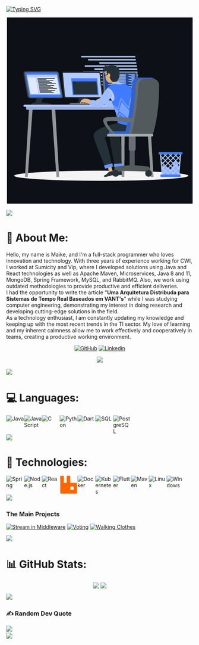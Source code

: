 [![Typing SVG](https://readme-typing-svg.herokuapp.com?font=Fira+Code&pause=1000&vCenter=true&random=false&width=435&lines=Hi+%F0%9F%91%8B%2C+I'm+Maike;Welcome+to+my+profile.;.+I'm+glad+you+stopped+by)](https://git.io/typing-svg)
<p align="center"><img src="animation.gif" width="500" alt="animation.gif"></p>
<img src="https://user-images.githubusercontent.com/73097560/115834477-dbab4500-a447-11eb-908a-139a6edaec5c.gif">

# 💫 About Me:
Hello, my name is Maike, and I'm a full-stack programmer who loves innovation and technology. With three years of experience working for CWI, I worked at Sumicity and Vip, where I developed solutions using Java and React technologies as well as Apache Maven, Microservices, Java 8 and 11, MongoDB, Spring Framework, MySQL, and RabbitMQ. Also, we work using outdated methodologies to provide productive and efficient deliveries.
<br>
I had the opportunity to write the article "<b>Uma Arquitetura Distribuda para Sistemas de Tempo Real Baseados em VANT's</b>" while I was studying computer engineering, demonstrating my interest in doing research and developing cutting-edge solutions in the field.
<br>
As a technology enthusiast, I am constantly updating my knowledge and keeping up with the most recent trends in the TI sector. My love of learning and my inherent calmness allow me to work effectively and cooperatively in teams, creating a productive working environment.

<div align="center">
  
[![GitHub](https://img.shields.io/badge/Github-100000?style=for-the-badge&logo=github&logoColor=white)](https://github.com/maikefb)
[![Linkedin](https://img.shields.io/badge/Linkedin-0077B5?style=for-the-badge&logo=linkedin&logoColor=white)](https://www.linkedin.com/in/maikefb)
</div>
<div align="center">

![](https://komarev.com/ghpvc/?username=maikefb&color=447ff7&label=Visitor+count)
</div>
<img src="https://user-images.githubusercontent.com/73097560/115834477-dbab4500-a447-11eb-908a-139a6edaec5c.gif">

# 💻 Languages:

<img align="left"  width="48px" alt="Java" src="https://cdn.jsdelivr.net/gh/devicons/devicon/icons/java/java-original.svg"/>
<img align="left"  width="48px" alt="JavaScript" src="https://cdn.jsdelivr.net/gh/devicons/devicon/icons/javascript/javascript-original.svg"/>
<img align="left"  width="48px" alt="C" src="https://cdn.jsdelivr.net/gh/devicons/devicon/icons/c/c-line.svg"/>
<img align="left"  width="48px" alt="Python" src="https://cdn.jsdelivr.net/gh/devicons/devicon/icons/python/python-original.svg"/>
<img align="left"  width="48px" alt="Dart" src="https://cdn.jsdelivr.net/gh/devicons/devicon/icons/dart/dart-original.svg"/>
<img align="left"  width="48px" alt="SQL" src="https://cdn.jsdelivr.net/gh/devicons/devicon/icons/mysql/mysql-original.svg"/>
<img align="left"  width="48px" alt="PostgreSQL" src="https://cdn.jsdelivr.net/gh/devicons/devicon/icons/postgresql/postgresql-original.svg"/>
<br>
<br>
<br>
<img src="https://user-images.githubusercontent.com/73097560/115834477-dbab4500-a447-11eb-908a-139a6edaec5c.gif">

# 🧰 Technologies:

<img align="left"  width="48px" alt="Spring" src="https://cdn.jsdelivr.net/gh/devicons/devicon/icons/spring/spring-original.svg"/>
<img align="left"  width="48px" alt="Node.js" src="https://cdn.jsdelivr.net/gh/devicons/devicon/icons/nodejs/nodejs-original.svg"/>
<img align="left"  width="48px" alt="React" src="https://cdn.jsdelivr.net/gh/devicons/devicon/icons/react/react-original.svg"/>
<img align="left"  width="48px" alt="RabbitMQ" src="rabbitmq-logo.svg"/>
<img align="left"  width="48px" alt="Docker" src="https://cdn.jsdelivr.net/gh/devicons/devicon/icons/docker/docker-original.svg"/>
<img align="left"  width="48px" alt="Kubernetes" src="https://cdn.jsdelivr.net/gh/devicons/devicon/icons/kubernetes/kubernetes-plain.svg"/>
<img align="left"  width="48px" alt="Flutter" src="https://cdn.jsdelivr.net/gh/devicons/devicon/icons/flutter/flutter-original.svg"/>
<img align="left"  width="48px" alt="Maven" src="https://cdn.jsdelivr.net/gh/devicons/devicon/icons/apache/apache-original.svg"/>
<img align="left"  width="48px" alt="Linux" src="https://cdn.jsdelivr.net/gh/devicons/devicon/icons/linux/linux-original.svg"/>
<img align="left"  width="48px" alt="Windows" src="https://cdn.jsdelivr.net/gh/devicons/devicon/icons/windows8/windows8-original.svg"/>
<br>
<br>
<br>
<img src="https://user-images.githubusercontent.com/73097560/115834477-dbab4500-a447-11eb-908a-139a6edaec5c.gif">

### The Main Projects

[![Stream in Middleware](https://github-readme-stats.vercel.app/api/pin/?username=maikefb&repo=Stream-in-Middleware&bg_color=000&border_color=30A3DC&show_icons=true&icon_color=30A3DC&title_color=E94D5F&text_color=FFF)](https://github.com/maikefb/Stream-in-Middleware)
[![Voting](https://github-readme-stats.vercel.app/api/pin/?username=maikefb&repo=Voting&bg_color=000&border_color=30A3DC&show_icons=true&icon_color=30A3DC&title_color=E94D5F&text_color=FFF)](https://github.com/maikefb/Voting)
[![Walking Clothes](https://github-readme-stats.vercel.app/api/pin/?username=maikefb&repo=walking-clothes&bg_color=000&border_color=30A3DC&show_icons=true&icon_color=30A3DC&title_color=E94D5F&text_color=FFF)](https://github.com/maikefb/walking-clothes)

<img src="https://user-images.githubusercontent.com/73097560/115834477-dbab4500-a447-11eb-908a-139a6edaec5c.gif">

# 📊 GitHub Stats:

<p align="center">
  
<img align="center" src="https://github-readme-stats.vercel.app/api?username=maikefb&hide_title=true&show_icons=true&theme=transparent&hide_border=false&include_all_commits=true&count_private=true&hide=star" />
<img align="center" src="https://github-readme-stats.vercel.app/api/top-langs/?username=maikefb&show_icons=true&theme=transparent&hide_border=false&include_all_commits=true&count_private=true&layout=compact" />
</p>

<img src="https://user-images.githubusercontent.com/73097560/115834477-dbab4500-a447-11eb-908a-139a6edaec5c.gif">


### ✍️ Random Dev Quote
![](https://quotes-github-readme.vercel.app/api?type=horizontal&theme=radical)
<br>
<img src="https://user-images.githubusercontent.com/73097560/115834477-dbab4500-a447-11eb-908a-139a6edaec5c.gif">
